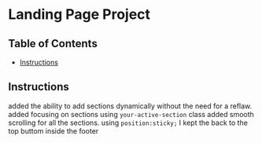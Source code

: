 # Landing Page Project

## Table of Contents

* [Instructions](#instructions)

## Instructions
added the ability to add sections dynamically without the need for a reflaw.
added focusing on sections using `your-active-section` class
added smooth scrolling for all the sections.
using `position:sticky;` I kept the back to the top buttom inside the footer
